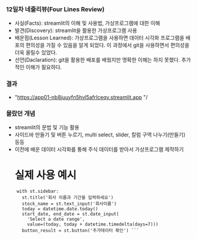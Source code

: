 ### **12일차 네줄리뷰(Four Lines Review)** ###
- 사실(Facts): streamlit의 이해 및 사용법, 가상프로그램에 대한 이해
- 발견(Discovery): streamlit을 활용한 가상프로그램 사용
- 배운점(Lesson Learned): 가상프로그램을 사용하면 데이터 시각화 프로그램을 배포의 편의성을 가질 수 있음을 알게 되었다. 이 과정에서 git을 사용하면서 편의성을 더욱 올릴수 있었다.
- 선언(Daclaration): git을 활용한 배포를 배웠지만 명확한 이해는 하지 못했다. 추가적인 이해가 필요하다.  

### 결과  ###
- "https://app01-nb8juuyfn5hvl5afrlceqv.streamlit.app "/

### 몰랐던 개념 ###
- streamlit의 문법 및 기능 활용
- 사이드바 만들기 및 버튼 누르기, multi select, slider, 칼럼 구역 나누기(만들기) 등등
- 이전에 배운 데이터 시각화를 통해 주식 데이터를 받아서 가상프로그램 제작하기
  # 실제 사용 예시
```st.title('무슨 주식을 사야 부자가 되려나')
    with st.sidebar:
      st.title('회사 이름과 기간을 입력하세요')
      stock_name = st.text_input('회사이름')
      today = datetime.date.today()
      start_date, end_date = st.date_input(
        'Select a date range',
        value=(today, today + datetime.timedelta(days=7)))
      button_result = st.button('주가데이터 확인') ```
